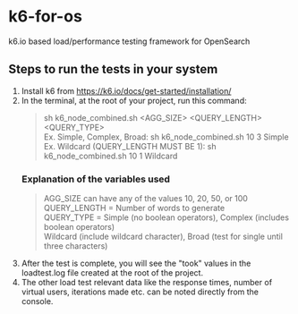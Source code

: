 # k6-for-os
k6.io based load/performance testing framework for OpenSearch

## Steps to run the tests in your system
1. Install k6 from https://k6.io/docs/get-started/installation/
2. In the terminal, at the root of your project, run this command:<br>
    > sh k6_node_combined.sh <AGG_SIZE> <QUERY_LENGTH> <QUERY_TYPE> <br>
    > Ex. Simple, Complex, Broad: sh k6_node_combined.sh 10 3 Simple<br>
    > Ex. Wildcard (QUERY_LENGTH MUST BE 1): sh k6_node_combined.sh 10 1 Wildcard<br>
    ### Explanation of the variables used
    > AGG_SIZE can have any of the values 10, 20, 50, or 100<br>
    > QUERY_LENGTH = Number of words to generate<br>
    > QUERY_TYPE = Simple (no boolean operators), Complex (includes boolean operators)<br>
    > Wildcard (include wildcard character), Broad (test for single until three characters)
3. After the test is complete, you will see the "took" values in the loadtest.log file created at the root of the project.
4. The other load test relevant data like the response times, number of virtual users, iterations made etc. can be noted directly from the console.
